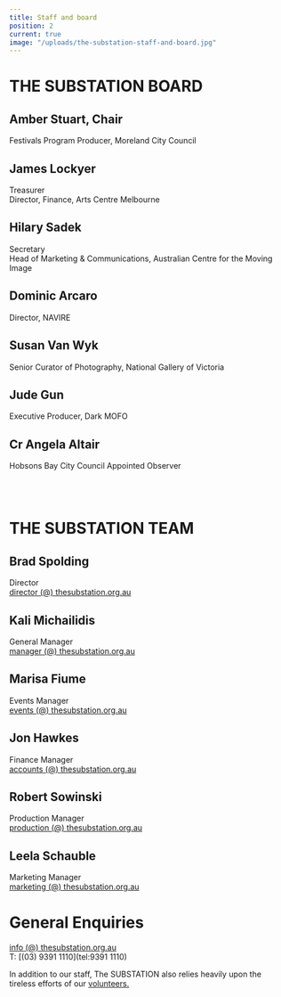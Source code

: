 ```yaml
---
title: Staff and board
position: 2
current: true
image: "/uploads/the-substation-staff-and-board.jpg"
---
```


# THE SUBSTATION BOARD<br>

## **Amber Stuart**, Chair<br>
Festivals Program Producer, Moreland City Council<br>

## **James Lockyer**
Treasurer<br>
Director, Finance, Arts Centre Melbourne<br>

## **Hilary Sadek**
Secretary<br>
Head of Marketing & Communications, Australian Centre for the Moving Image <br>

## **Dominic Arcaro**
Director, NAVIRE <br>

## **Susan Van Wyk**
Senior Curator of Photography, National Gallery of Victoria <br>

## **Jude Gun**
Executive Producer, Dark MOFO<br>

## **Cr Angela Altair**
Hobsons Bay City Council Appointed Observer<br>

<br>
<br>

# THE SUBSTATION TEAM<br>

## **Brad Spolding**<br>
Director<br>
[director (@) thesubstation.org.au](mailto:director@thesubstation.org.au)

## **Kali Michailidis**<br>
General Manager<br>
[manager (@) thesubstation.org.au](mailto:manager@thesubstation.org.au)

## **Marisa Fiume** <br>
Events Manager<br>
[events (@) thesubstation.org.au](mailto:events@thesubstation.org.au)

## **Jon Hawkes** <br>
Finance Manager<br>
[accounts (@) thesubstation.org.au](mailto:accounts@thesubstation.org.au)

## **Robert Sowinski** <br>
Production Manager<br>
[production (@) thesubstation.org.au](mailto:production@thesubstation.org.au)

## **Leela Schauble** <br>
Marketing Manager<br>
[marketing (@) thesubstation.org.au](mailto:marketing@thesubstation.org.au)



# General Enquiries<br>

[info (@) thesubstation.org.au](mailto:info@thesubstation.org.au)<br>
T: [(03) 9391 1110](tel:9391 1110)

In addition to our staff, The SUBSTATION also relies heavily upon the tireless efforts of our [volunteers.](https://thesubstation.org.au/about/volunteer/)
